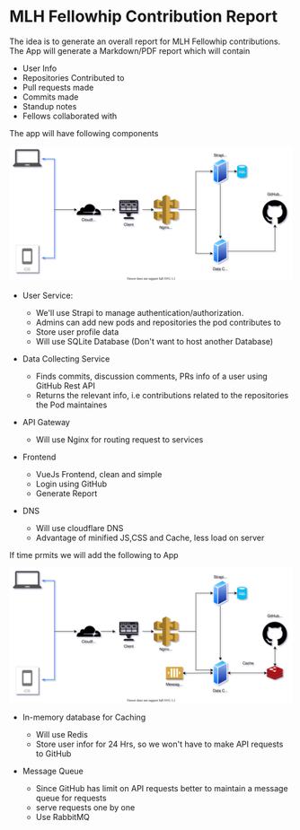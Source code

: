 # MLH Fellowhip Contribution Report

The idea is to generate an overall report for MLH Fellowhip contributions.  
The App will generate a Markdown/PDF report which will contain

- User Info
- Repositories Contributed to 
- Pull requests made
- Commits made
- Standup notes
- Fellows collaborated with

The app will have following components
  

![Architecture](assets/contrib-arch.svg)
  

- User Service: 
    - We'll use Strapi to manage authentication/authorization.
    - Admins can add new pods and repositories the pod contributes to
    - Store user profile data
    - Will use SQLite Database (Don't want to host another Database)

- Data Collecting Service
    - Finds commits, discussion comments, PRs info of a user using GitHub Rest API
    - Returns the relevant info, i.e contributions related to the repositories the Pod maintaines

- API Gateway
    - Will use Nginx for routing request to services

- Frontend
    - VueJs Frontend, clean and simple
    - Login using GitHub
    - Generate Report

- DNS
    - Will use cloudflare DNS
    - Advantage of minified JS,CSS and Cache, less load on server

If time prmits we will add the following to App
  

![Architecture](assets/contrib-arch-2.svg)
  
  
- In-memory database for Caching
    - Will use Redis
    - Store user infor for 24 Hrs, so we won't have to make API requests to GitHub

- Message Queue
    - Since GitHub has limit on API requests better to maintain a message queue for requests
    - serve requests one by one
    - Use RabbitMQ